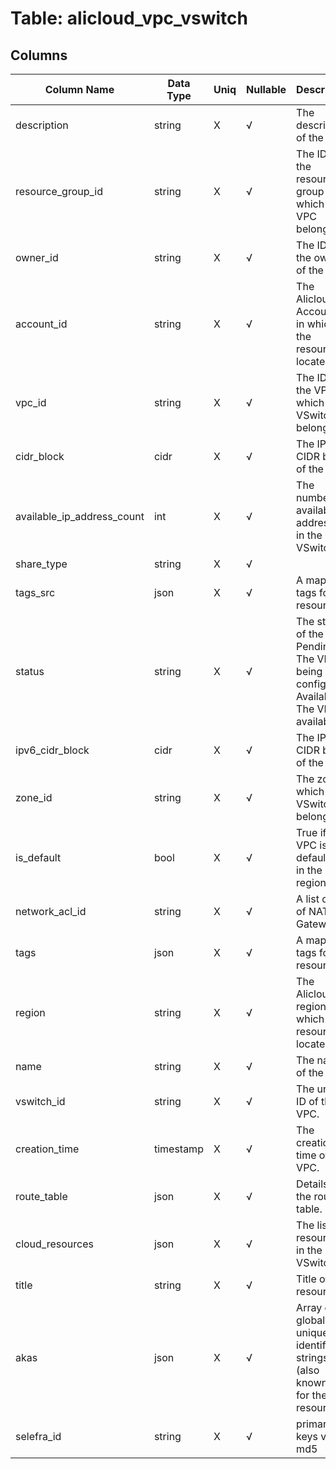 # Table: alicloud_vpc_vswitch

## Columns 

|  Column Name   |  Data Type  | Uniq | Nullable | Description | 
|  ----  | ----  | ----  | ----  | ---- | 
| description | string | X | √ | The description of the VPC. | 
| resource_group_id | string | X | √ | The ID of the resource group to which the VPC belongs. | 
| owner_id | string | X | √ | The ID of the owner of the VPC. | 
| account_id | string | X | √ | The Alicloud Account ID in which the resource is located. | 
| vpc_id | string | X | √ | The ID of the VPC to which the VSwitch belongs. | 
| cidr_block | cidr | X | √ | The IPv4 CIDR block of the VPC. | 
| available_ip_address_count | int | X | √ | The number of available IP addresses in the VSwitch. | 
| share_type | string | X | √ |  | 
| tags_src | json | X | √ | A map of tags for the resource. | 
| status | string | X | √ | The status of the VPC. Pending: The VPC is being configured. Available: The VPC is available. | 
| ipv6_cidr_block | cidr | X | √ | The IPv6 CIDR block of the VPC. | 
| zone_id | string | X | √ | The zone to which the VSwitch belongs. | 
| is_default | bool | X | √ | True if the VPC is the default VPC in the region. | 
| network_acl_id | string | X | √ | A list of IDs of NAT Gateways. | 
| tags | json | X | √ | A map of tags for the resource. | 
| region | string | X | √ | The Alicloud region in which the resource is located. | 
| name | string | X | √ | The name of the VPC. | 
| vswitch_id | string | X | √ | The unique ID of the VPC. | 
| creation_time | timestamp | X | √ | The creation time of the VPC. | 
| route_table | json | X | √ | Details of the route table. | 
| cloud_resources | json | X | √ | The list of resources in the VSwitch. | 
| title | string | X | √ | Title of the resource. | 
| akas | json | X | √ | Array of globally unique identifier strings (also known as) for the resource. | 
| selefra_id | string | X | √ | primary keys value md5 | 


